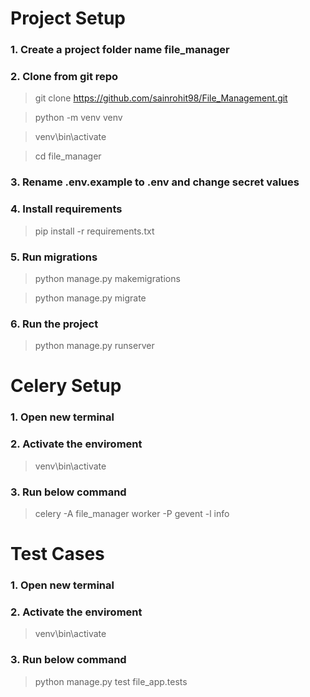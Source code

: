 # Project Setup

### 1. Create a project folder name file_manager

### 2. Clone from git repo
> git clone https://github.com/sainrohit98/File_Management.git

> python -m venv venv

> venv\bin\activate

> cd file_manager

### 3. Rename .env.example to .env and change secret values

### 4. Install requirements

> pip install -r requirements.txt

### 5. Run migrations

> python manage.py makemigrations

> python manage.py migrate

### 6. Run the project

> python manage.py runserver


# Celery Setup

### 1. Open new terminal

### 2. Activate the enviroment
> venv\bin\activate

### 3. Run below command
> celery -A file_manager worker -P gevent -l info


# Test Cases

### 1. Open new terminal

### 2. Activate the enviroment
> venv\bin\activate

### 3. Run below command
> python manage.py test file_app.tests















